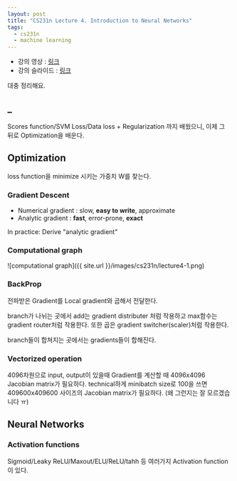 ```yaml
---
layout: post
title: "CS231n Lecture 4. Introduction to Neural Networks"
tags:
  - cs231n
  - machine learning
---
```


* 강의 영상 : [링크](https://www.youtube.com/watch?v=d14TUNcbn1k)
* 강의 슬라이드 : [링크](http://cs231n.stanford.edu/slides/2017/cs231n_2017_lecture4.pdf)

대충 정리해요.

## _

Scores function/SVM Loss/Data loss + Regularization 까지 배웠으니, 이제 그 뒤로 Optimization을 배운다.

## Optimization

loss function을 minimize 시키는 가중치 W를 찾는다.

### Gradient Descent

* Numerical gradient : slow, **easy to write**, approximate
* Analytic gradient : **fast**, error-prone, **exact**

In practice: Derive "analytic gradient"

### Computational graph

![computational graph]({{ site.url }}/images/cs231n/lecture4-1.png)

### BackProp

전파받은 Gradient를 Local gradient와 곱해서 전달한다.

branch가 나뉘는 곳에서 add는 gradient distributer 처럼 작용하고 max함수는 gradient router처럼 작용한다. 또한 곱은 gradient switcher(scaler)처럼 작용한다.

branch들이 합쳐지는 곳에서는 gradients들이 합해진다.

### Vectorized operation

4096차원으로 input, output이 있을때 Gradient를 계산할 때 4096x4096 Jacobian matrix가 필요하다. technical하게 minibatch size로 100을 쓰면 409600x409600 사이즈의 Jacobian matrix가 필요하다. (왜 그런지는 잘 모르겠습니다 ㅠ)

## Neural Networks

### Activation functions

Sigmoid/Leaky ReLU/Maxout/ELU/ReLU/tahh 등 여러가지 Activation function이 있다.
